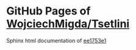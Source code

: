 GitHub Pages of [WojciechMigda/Tsetlini](https://github.com/WojciechMigda/Tsetlini.git)
===
Sphinx html documentation of [ee1753e1](https://github.com/WojciechMigda/Tsetlini/tree/ee1753e149b7421f01a6bd9362eff932d4631a4c)
